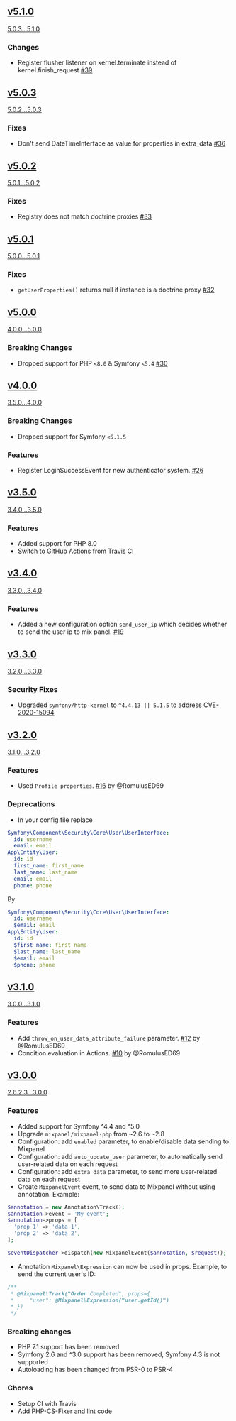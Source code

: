 ## [v5.1.0](https://github.com/gordalina/GordalinaMixpanelBundle/releases/tag/5.1.0)

[5.0.3...5.1.0](https://github.com/gordalina/GordalinaMixpanelBundle/compare/5.0.3...5.1.0)

### Changes

- Register flusher listener on kernel.terminate instead of kernel.finish_request [#39](https://github.com/gordalina/GordalinaMixpanelBundle/pull/39)

## [v5.0.3](https://github.com/gordalina/GordalinaMixpanelBundle/releases/tag/5.0.3)

[5.0.2...5.0.3](https://github.com/gordalina/GordalinaMixpanelBundle/compare/5.0.2...5.0.3)

### Fixes

- Don't send DateTimeInterface as value for properties in extra_data [#36](https://github.com/gordalina/GordalinaMixpanelBundle/pull/36)

## [v5.0.2](https://github.com/gordalina/GordalinaMixpanelBundle/releases/tag/5.0.2)

[5.0.1...5.0.2](https://github.com/gordalina/GordalinaMixpanelBundle/compare/5.0.1...5.0.2)

### Fixes

- Registry does not match doctrine proxies [#33](https://github.com/gordalina/GordalinaMixpanelBundle/pull/33)

## [v5.0.1](https://github.com/gordalina/GordalinaMixpanelBundle/releases/tag/5.0.1)

[5.0.0...5.0.1](https://github.com/gordalina/GordalinaMixpanelBundle/compare/5.0.0...5.0.1)

### Fixes

- `getUserProperties()` returns null if instance is a doctrine proxy [#32](https://github.com/gordalina/GordalinaMixpanelBundle/pull/32)

## [v5.0.0](https://github.com/gordalina/GordalinaMixpanelBundle/releases/tag/5.0.0)

[4.0.0...5.0.0](https://github.com/gordalina/GordalinaMixpanelBundle/compare/4.0.0...5.0.0)

### Breaking Changes

- Dropped support for PHP `<8.0` & Symfony `<5.4` [#30](https://github.com/gordalina/GordalinaMixpanelBundle/pull/30)

## [v4.0.0](https://github.com/gordalina/GordalinaMixpanelBundle/releases/tag/4.0.0)

[3.5.0...4.0.0](https://github.com/gordalina/GordalinaMixpanelBundle/compare/3.5.0...4.0.0)

### Breaking Changes

- Dropped support for Symfony `<5.1.5`

### Features

- Register LoginSuccessEvent for new authenticator system. [#26](https://github.com/gordalina/GordalinaMixpanelBundle/pull/26)

## [v3.5.0](https://github.com/gordalina/GordalinaMixpanelBundle/releases/tag/3.5.0)

[3.4.0...3.5.0](https://github.com/gordalina/GordalinaMixpanelBundle/compare/3.4.0...3.5.0)

### Features

- Added support for PHP 8.0
- Switch to GitHub Actions from Travis CI

## [v3.4.0](https://github.com/gordalina/GordalinaMixpanelBundle/releases/tag/3.4.0)

[3.3.0...3.4.0](https://github.com/gordalina/GordalinaMixpanelBundle/compare/3.3.0...3.4.0)

### Features

- Added a new configuration option `send_user_ip` which decides whether to send the user ip to mix panel. [#19](https://github.com/gordalina/GordalinaMixpanelBundle/pull/19)

## [v3.3.0](https://github.com/gordalina/GordalinaMixpanelBundle/releases/tag/3.3.0)

[3.2.0...3.3.0](https://github.com/gordalina/GordalinaMixpanelBundle/compare/3.2.0...3.3.0)

### Security Fixes

- Upgraded `symfony/http-kernel` to `^4.4.13 || 5.1.5` to address [CVE-2020-15094](https://github.com/advisories/GHSA-754h-5r27-7x3r)

## [v3.2.0](https://github.com/gordalina/GordalinaMixpanelBundle/releases/tag/3.2.0)

[3.1.0...3.2.0](https://github.com/gordalina/GordalinaMixpanelBundle/compare/3.1.0...3.2.0)

### Features

- Used `Profile properties`. [#16](https://github.com/gordalina/GordalinaMixpanelBundle/pull/16) by @RomulusED69

### Deprecations

- In your config file replace

```yaml
Symfony\Component\Security\Core\User\UserInterface:
  id: username
  email: email
App\Entity\User:
  id: id
  first_name: first_name
  last_name: last_name
  email: email
  phone: phone
```

By

```yaml
Symfony\Component\Security\Core\User\UserInterface:
  id: username
  $email: email
App\Entity\User:
  id: id
  $first_name: first_name
  $last_name: last_name
  $email: email
  $phone: phone
```

## [v3.1.0](https://github.com/gordalina/GordalinaMixpanelBundle/releases/tag/3.1.0)

[3.0.0...3.1.0](https://github.com/gordalina/GordalinaMixpanelBundle/compare/3.0.0...3.1.0)

### Features

- Add `throw_on_user_data_attribute_failure` parameter. [#12](https://github.com/gordalina/GordalinaMixpanelBundle/pull/12) by @RomulusED69
- Condition evaluation in Actions. [#10](https://github.com/gordalina/GordalinaMixpanelBundle/pull/10) by @RomulusED69

## [v3.0.0](https://github.com/gordalina/GordalinaMixpanelBundle/releases/tag/3.0.0)

[2.6.2.3...3.0.0](https://github.com/gordalina/GordalinaMixpanelBundle/compare/2.6.2.3...3.0.0)

### Features

- Added support for Symfony ^4.4 and ^5.0
- Upgrade `mixpanel/mixpanel-php` from ~2.6 to ~2.8
- Configuration: add `enabled` parameter, to enable/disable data sending to Mixpanel
- Configuration: add `auto_update_user` parameter, to automatically send user-related data on each request
- Configuration: add `extra_data` parameter, to send more user-related data on each request
- Create `MixpanelEvent` event, to send data to Mixpanel without using annotation. Example:

```php
$annotation = new Annotation\Track();
$annotation->event = 'My event';
$annotation->props = [
  'prop 1' => 'data 1',
  'prop 2' => 'data 2',
];

$eventDispatcher->dispatch(new MixpanelEvent($annotation, $request));
```

- Annotation `Mixpanel\Expression` can now be used in props. Example, to send the current user's ID:

```php
/**
 * @Mixpanel\Track("Order Completed", props={
 *     "user": @Mixpanel\Expression("user.getId()")
 * })
 */
```

### Breaking changes

- PHP 7.1 support has been removed
- Symfony 2.6 and ^3.0 support has been removed, Symfony 4.3 is not supported
- Autoloading has been changed from PSR-0 to PSR-4

### Chores

- Setup CI with Travis
- Add PHP-CS-Fixer and lint code
